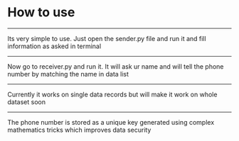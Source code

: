 # How to use <br>
<hr>

Its very simple to use. Just open the sender.py file and run it and fill information as asked in terminal <br>

<hr>

Now go to receiver.py and run it. It will ask ur name and will tell the phone number by matching the name in data list

<hr>

Currently it works on single data records but will make it work on whole dataset soon

<hr>

The phone number is stored as a unique key generated using complex mathematics tricks which improves data security

